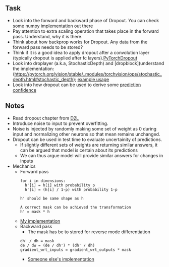 ## Task
- Look into the forward and backward phase of Dropout. You can check some numpy implementation out there									
- Pay attention to extra scaling operation that takes place in the forward pass. Understand, why it is there.									
- Think about how backprop works for Dropout. Any data from the forward pass needs to be stored?									
- Think if it is a good idea to apply dropout after a convolution layer (typically dropout is applied after fc layers).[PyTorchDropout](https://pytorch.org/docs/stable/generated/torch.nn.Dropout2d.html)									
- Look into droplayer (a.k.a, StochasticDepth) and [dropblock](understand the implementation: (https://pytorch.org/vision/stable/_modules/torchvision/ops/stochastic_depth.html#stochastic_depth); 
  [example usage](https://github.com/rwightman/pytorch-image-models/blob/e98c93264cde1657b188f974dc928b9d73303b18/timm/models/rexnet.py#L98-L101)									
- Look into how dropout can be used to derive some [prediction confidence](https://pgg1610.github.io/blog_fastpages/python/pytorch/machine-learning/2021/01/11/Simple_Dropout.html)


## Notes
- Read dropout chapter from [D2L](https://d2l.ai/chapter_multilayer-perceptrons/dropout.html)
- Introduce noise to input to prevent overfitting.
- Noise is injected by randomly making some set of weight as 0 during input and normalizing other neurons so that mean remains unchanged.
- Dropout can be used in test time to evaluate uncertainity of predictions.
  - If slightly different sets of weights are returning similar answers, it can be argued that model is certain about its predictions
  - We can thus argue model will provide similar answers for changes in inputs
- Mechanics
   - Forward pass
     ```
     for i in dimensions:
       h'[i] = h[i] with probability p
       h'[i] = (h[i] / 1-p) with probability 1-p

     h' should be same shape as h

     A correct mask can be achieved the transformation
     h' = mask * h
     
     ```
   - [My implementation](https://colab.research.google.com/drive/1c4cmicvGP2HXhUnY3NIHCGp8un3JhST_?authuser=0#scrollTo=3WY7BY1C2PeT)
  - Backward pass
    - The mask has be to stored for reverse mode differentiation
     ```
     dh' / dh = mask
     de / dw = (de / dh') * (dh' / dh)
     gradient_wrt_inputs = gradient_wrt_outputs * mask 
     ```
    - [Someone else's implementation](https://leonardoaraujosantos.gitbook.io/artificial-inteligence/machine_learning/deep_learning/dropout_layer)
